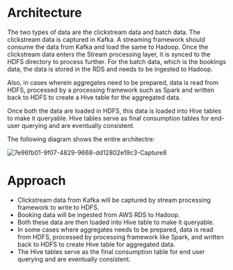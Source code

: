 # Architecture

The two types of data are the clickstream data and batch data. The clickstream data is captured in Kafka. A streaming framework should consume the data from Kafka and load the same to Hadoop. Once the clickstream data enters the Stream processing layer, it is synced to the HDFS directory to process further. For the batch data, which is the bookings data, the data is stored in the RDS and needs to be ingested to Hadoop.

Also, in cases wherein aggregates need to be prepared, data is read from HDFS, processed by a processing framework such as Spark and written back to HDFS to create a Hive table for the aggregated data.

Once both the data are loaded in HDFS, this data is loaded into Hive tables to make it queryable. Hive tables serve as final consumption tables for end-user querying and are eventually consistent.

The following diagram shows the entire architectre:

![7e96fb01-9f07-4829-9668-dd12802e19c3-Capture8](https://github.com/Abhijeet-Sih/Data-Capture-and-Analysis-of-Cab-Rides/assets/77975708/d749c323-4029-4dca-8646-28636e9cb689)

# Approach

- Clickstream data from Kafka will be captured by stream processing framework to write to HDFS.
- Booking data will be ingested from AWS RDS to Hadoop.
- Both these data are then loaded into Hive table to make it queryable.
- In some cases where aggregates needs to be prepared, data is read from HDFS, processed by processing framework like Spark, and written back to HDFS to create Hive table for aggregated data.
- The Hive tables serve as the final consumption table for end user querying and are eventually consistent.
